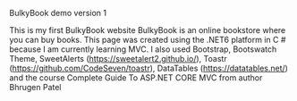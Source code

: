 BulkyBook
demo version 1

This is my first BulkyBook website BulkyBook is an online bookstore where you can buy books. This page was created using the .NET6 platform in C # because I am currently learning MVC. I also used Bootstrap, Bootswatch Theme, SweetAlerts (https://sweetalert2.github.io/), Toastr (https://github.com/CodeSeven/toastr), DataTables (https://datatables.net/) and the course Complete Guide To ASP.NET CORE MVC from author Bhrugen Patel
